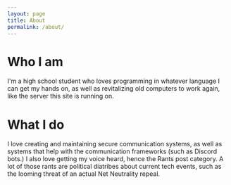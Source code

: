 ```yaml
---
layout: page
title: About
permalink: /about/
---
```


# Who I am
I'm a high school student who loves programming in whatever language I can get my hands on, as well as revitalizing old computers to work again, like the server this site is running on.

# What I do
I love creating and maintaining secure communication systems, as well as systems that help with the communication frameworks (such as Discord bots.) I also love getting my voice heard, hence the Rants post category. A lot of those rants are political diatribes about current tech events, such as the looming threat of an actual Net Neutrality repeal.
